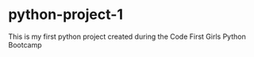# python-project-1
This is my first python project created during the Code First Girls Python Bootcamp
